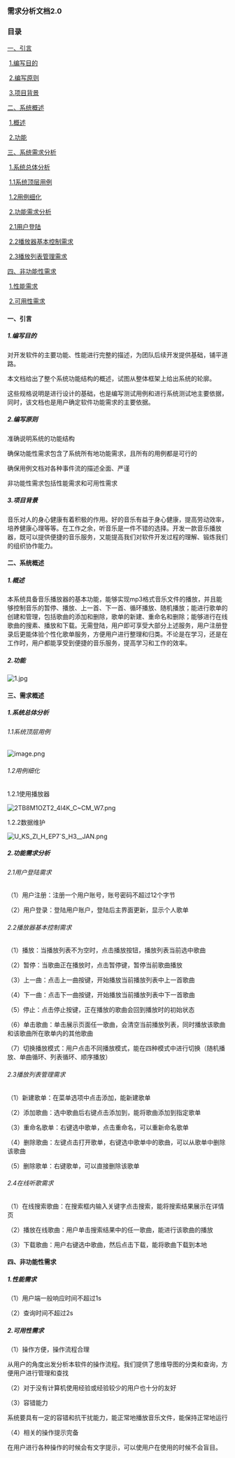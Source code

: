  

 

### 需求分析文档2.0

 

### 目录

[一、引言](#jump1)

​	[1.编写目的](#jump101)

​	[2.编写原则](#jump102)

​	[3.项目背景](#jump103)

[二、系统概述](#jump2)

​	[1.概述](#jump201)

​	[2.功能](#jump202)

[三、系统需求分析](#jump3)

​	[1.系统总体分析](#jump301)

​		[1.1系统顶层用例](#jump30101)

​		[1.2用例细化](#jump30102)

​	[2.功能需求分析](#jump302)

​		[2.1用户登陆](#jump30201)

​		[2.2播放器基本控制需求](#jump30202)

​		[2.3播放列表管理需求](#jump30203)

[四、非功能性需求](#jump4)

​	[1.性能需求](#jump401)

​	[2.可用性需求](#jump402)

 

#### <span id = "jump1">一、引言</span>

##### <span id = "jump101">1.编写目的</span>

对开发软件的主要功能、性能进行完整的描述，为团队后续开发提供基础，铺平道路。

本文档给出了整个系统功能结构的概述，试图从整体框架上给出系统的轮廓。

这些规格说明是进行设计的基础，也是编写测试用例和进行系统测试地主要依据，同时，该文档也是用户确定软件功能需求的主要依据。

##### <span id = "jump102">2.编写原则</span>

准确说明系统的功能结构

确保功能性需求包含了系统所有地功能需求，且所有的用例都是可行的

确保用例文档对各种事件流的描述全面、严谨

非功能性需求包括性能需求和可用性需求

##### <span id = "jump103">3.项目背景</span>

音乐对人的身心健康有着积极的作用。好的音乐有益于身心健康，提高劳动效率，培养健康心理等等。在工作之余，听音乐是一件不错的选择。开发一款音乐播放器，既可以提供便捷的音乐服务，又能提高我们对软件开发过程的理解、锻炼我们的组织协作能力。

#### <span id = "jump2">二、系统概述</span>

##### <span id = "jump201">1.概述</span>

本系统具备音乐播放器的基本功能，能够实现mp3格式音乐文件的播放，并且能够控制音乐的暂停、播放、上一首、下一首、循环播放、随机播放；能进行歌单的创建和管理，包括歌曲的添加和删除，歌单的新建、重命名和删除；能够进行在线歌曲的搜素、播放和下载。无需登陆，用户即可享受大部分上述服务，用户注册登录后更能体验个性化歌单服务，方便用户进行整理和归类。不论是在学习，还是在工作时，用户都能享受到便捷的音乐服务，提高学习和工作的效率。

##### <span id = "jump202">2.功能</span>

![1.jpg](https://i.loli.net/2021/04/05/DLetrolTiPz4Gv7.jpg)                      

#### <span id = "jump3">三、需求概述</span>

##### <span id = "jump301">1.系统总体分析</span>

###### <span id = "jump30101">1.1系统顶层用例</span>

![image.png](https://i.loli.net/2021/04/09/Nc6gy9YUxodrmiG.png)

###### <span id="30102">1.2用例细化</span>

1.2.1使用播放器

![2TB8M1OZT2_4I4K_C~CM_W7.png](https://i.loli.net/2021/04/09/HlkNw2KmRIanYXq.png)

1.2.2数据维护

![U_KS_ZI_H_EP7`S_H3__JAN.png](https://i.loli.net/2021/04/09/dfuobKgHi2YcG1p.png)

##### <span id = "jump302">2.功能需求分析</span>

###### <span id = "jump30201">2.1用户登陆需求</span>

（1）用户注册：注册一个用户账号，账号密码不超过12个字节

（2）用户登录：登陆用户账户，登陆后主界面更新，显示个人歌单

###### <span id = "jump30202">2.2播放器基本控制需求</span>

（1）播放：当播放列表不为空时，点击播放按钮，播放列表当前选中歌曲

（2）暂停：当歌曲正在播放时，点击暂停键，暂停当前歌曲播放

（3）上一曲：点击上一曲按键，开始播放当前播放列表中上一首歌曲

（4）下一曲：点击下一曲按键，开始播放当前播放列表中下一首歌曲

（5）停止：点击停止按键，正在播放的歌曲会回到播放时的初始状态

（6）单击歌曲：单击展示页面任一歌曲，会清空当前播放列表，同时播放该歌曲和该歌曲所在歌单内的其他歌曲

（7）切换播放模式：用户点击不同播放模式，能在四种模式中进行切换（随机播放、单曲循环、列表循环、顺序播放）

###### <span id = "jump30203">2.3播放列表管理需求</span>

（1）新建歌单：在菜单选项中点击添加，能新建歌单

（2）添加歌曲：选中歌曲后右键点击添加到，能将歌曲添加到指定歌单

（3）重命名歌单：右键选中歌单，点击重命名，可以重新命名歌单

（4）删除歌曲：左键点击打开歌单，右键选中歌单中的歌曲，可以从歌单中删除该歌曲

（5）删除歌单：右键歌单，可以直接删除该歌单

###### <span id = "jump30204">2.4在线听歌需求</span>

（1）在线搜索歌曲：在搜索框内输入关键字点击搜索，能将搜索结果展示在详情页

（2）播放在线歌曲：用户单击搜索结果中的任一歌曲，能进行该歌曲的播放

（3）下载歌曲：用户右键选中歌曲，然后点击下载，能将歌曲下载到本地

#### <span id = "jump4">四、非功能性需求</span>

##### <span id = "jump401">1.性能需求</span>

（1）用户端一般响应时间不超过1s

（2）查询时间不超过2s

##### <span id = "jump402">2.可用性需求</span>

（1）操作方便，操作流程合理

从用户的角度出发分析本软件的操作流程。我们提供了思维导图的分类和查询，方便用户进行管理和查找

（2）对于没有计算机使用经验或经验较少的用户也十分的友好

（3）容错能力

系统要具有一定的容错和抗干扰能力，能正常地播放音乐文件，能保持正常地运行

（4）相关的操作提示完备

在用户进行各种操作的时候会有文字提示，可以使用户在使用的时候不会盲目。

